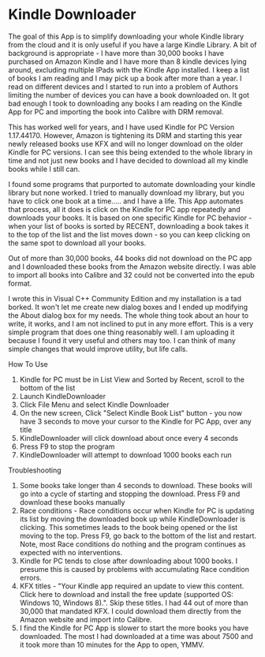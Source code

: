 # Kindle Downloader
The goal of this App is to simplify downloading your whole Kindle library from the cloud and it is only useful if you have a large Kindle Library. A bit of background is appropriate - I have more than 30,000 books I have purchased on Amazon Kindle and I have more than 8 kindle devices lying around, excluding multiple IPads with the Kindle App installed. I keep a list of books I am reading and I may pick up a book after more than a year. I read on different devices and I started to run into a problem of Authors limiting the number of devices you can have a book downloaded on. It got bad enough I took to downloading any books I am reading on the Kindle App for PC and importing the book into Calibre with DRM removal.

This has worked well for years, and I have used Kindle for PC Version 1.17.44170. However, Amazon is tightening its DRM and starting this year newly released books use KFX and will no longer download on the older Kindle for PC versions. I can see this being extended to the whole library in time and not just new books and I have decided to download all my kindle books while I still can.

I found some programs that purported to automate downloading your kindle library but none worked. I tried to manually download my library, but you have to click one book at a time..... and I have a life. This App automates that process, all it does is click on the Kindle for PC app repeatedly and downloads your books. It is based on one specific Kindle for PC behavior - when your list of books is sorted by RECENT, downloading a book takes it to the top of the list and the list moves down - so you can keep clicking on the same spot to download all your books.

Out of more than 30,000 books, 44 books did not download on the PC app and I downloaded these books from the Amazon website directly. I was able to import all books into Calibre and 32 could not be converted into the epub format.

I wrote this in Visual C++ Community Edition and my installation is a tad borked. It won't let me create new dialog boxes and I ended up modifying the About dialog box for my needs. The whole thing took about an hour to write, it works, and I am not inclined to put in any more effort. This is a very simple program that does one thing reasonably well. I am uploading it because I found it very useful and others may too. I can think of many simple changes that would improve utility, but life calls.

How To Use
1. Kindle for PC must be in List View and Sorted by Recent, scroll to the bottom of the list
2. Launch KindleDownloader 
3. Click File Menu and select Kindle Downloader
4. On the new screen, Click "Select Kindle Book List" button - you now have 3 seconds to move your cursor to the Kindle for PC App, over any title
5. KindleDownloader will click download about once every 4 seconds
6. Press F9 to stop the program
7. KindleDownloader will attempt to download 1000 books each run

Troubleshooting
1. Some books take longer than 4 seconds to download. These books will go into a cycle of starting and stopping the download. Press F9 and download these books manually
2. Race conditions - Race conditions occur when Kindle for PC is updating its list by moving the downloaded book up while KindleDownloader is clicking. This sometimes leads to the book being opened or the list moving to the top. Press F9, go back to the bottom of the list and restart. Note, most Race conditions do nothing and the program continues as expected with no interventions.
3. Kindle for PC tends to close after downloading about 1000 books. I presume this is caused by problems with accumulating Race condition errors.
4. KFX titles - "Your Kindle app required an update to view this content. Click here to download and install the free update (supported OS: Windows 10, Windows 8).". Skip these titles. I had 44 out of more than 30,000 that mandated KFX. I could download them directly from the Amazon website and import into Calibre.
5. I find the Kindle for PC App is slower to start the more books you have downloaded. The most I had downloaded at a time was about 7500 and it took more than 10 minutes for the App to open, YMMV.


